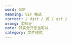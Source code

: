 ```yaml
---
word: GIF
meaning: GIF 格式
correct: / dʒɪf / 或 / ɡɪf /
wrong: 勾批计
note: 其实分开念也可以
category: 文件格式
---
```

